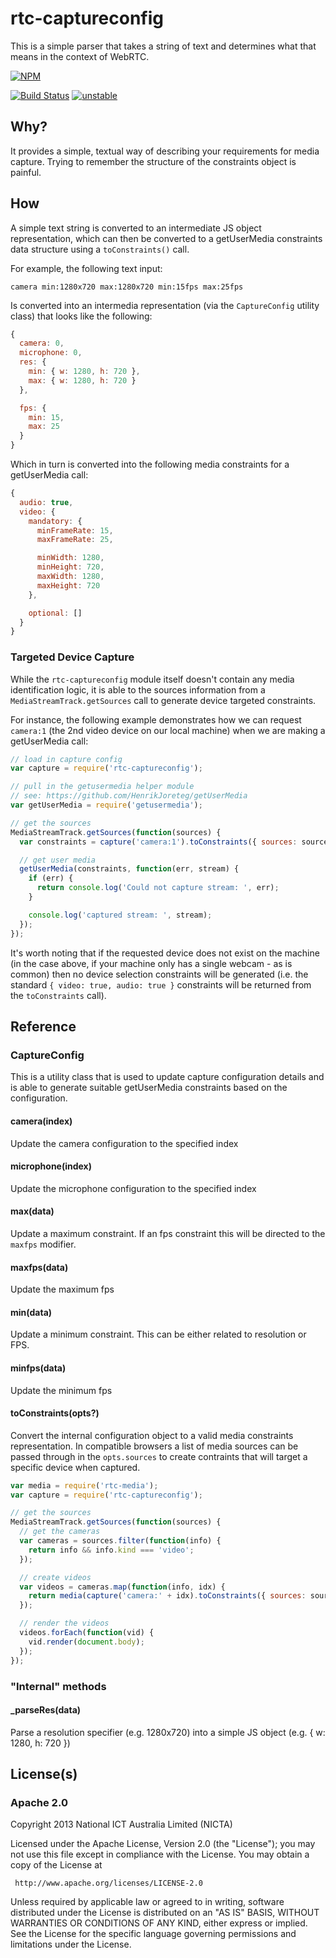 # rtc-captureconfig

This is a simple parser that takes a string of text and determines what
that means in the context of WebRTC.


[![NPM](https://nodei.co/npm/rtc-captureconfig.png)](https://nodei.co/npm/rtc-captureconfig/)

[![Build Status](https://travis-ci.org/rtc-io/rtc-captureconfig.png?branch=master)](https://travis-ci.org/rtc-io/rtc-captureconfig)
[![unstable](http://hughsk.github.io/stability-badges/dist/unstable.svg)](http://github.com/hughsk/stability-badges)

## Why?

It provides a simple, textual way of describing your requirements for
media capture.  Trying to remember the structure of the constraints object
is painful.

## How

A simple text string is converted to an intermediate JS object
representation, which can then be converted to a getUserMedia constraints
data structure using a `toConstraints()` call.

For example, the following text input:

```
camera min:1280x720 max:1280x720 min:15fps max:25fps
```

Is converted into an intermedia representation (via the `CaptureConfig`
utility class) that looks like the following:

```js
{
  camera: 0,
  microphone: 0,
  res: {
    min: { w: 1280, h: 720 },
    max: { w: 1280, h: 720 }
  },

  fps: {
    min: 15,
    max: 25
  }
}
```

Which in turn is converted into the following media constraints for
a getUserMedia call:

```js
{
  audio: true,
  video: {
    mandatory: {
      minFrameRate: 15,
      maxFrameRate: 25,

      minWidth: 1280,
      minHeight: 720,
      maxWidth: 1280,
      maxHeight: 720
    },

    optional: []
  }
}
```

### Targeted Device Capture

While the `rtc-captureconfig` module itself doesn't contain any media
identification logic, it is able to the sources information from a
`MediaStreamTrack.getSources` call to generate device targeted constraints.

For instance, the following example demonstrates how we can request
`camera:1` (the 2nd video device on our local machine) when we are making
a getUserMedia call:

```js
// load in capture config
var capture = require('rtc-captureconfig');

// pull in the getusermedia helper module
// see: https://github.com/HenrikJoreteg/getUserMedia
var getUserMedia = require('getusermedia');

// get the sources
MediaStreamTrack.getSources(function(sources) {
  var constraints = capture('camera:1').toConstraints({ sources: sources });

  // get user media
  getUserMedia(constraints, function(err, stream) {
    if (err) {
      return console.log('Could not capture stream: ', err);
    }

    console.log('captured stream: ', stream);
  });
});
```

It's worth noting that if the requested device does not exist on the
machine (in the case above, if your machine only has a single webcam - as
is common) then no device selection constraints will be generated (i.e.
the standard `{ video: true, audio: true }` constraints will be returned
from the `toConstraints` call).

## Reference

### CaptureConfig

This is a utility class that is used to update capture configuration
details and is able to generate suitable getUserMedia constraints based
on the configuration.

#### camera(index)

Update the camera configuration to the specified index

#### microphone(index)

Update the microphone configuration to the specified index

#### max(data)

Update a maximum constraint.  If an fps constraint this will be directed
to the `maxfps` modifier.

#### maxfps(data)

Update the maximum fps

#### min(data)

Update a minimum constraint.  This can be either related to resolution
or FPS.

#### minfps(data)

Update the minimum fps

#### toConstraints(opts?)

Convert the internal configuration object to a valid media constraints
representation.  In compatible browsers a list of media sources can
be passed through in the `opts.sources` to create contraints that will
target a specific device when captured.

```js
var media = require('rtc-media');
var capture = require('rtc-captureconfig');

// get the sources
MediaStreamTrack.getSources(function(sources) {
  // get the cameras
  var cameras = sources.filter(function(info) {
    return info && info.kind === 'video';
  });

  // create videos
  var videos = cameras.map(function(info, idx) {
    return media(capture('camera:' + idx).toConstraints({ sources: sources }));
  });

  // render the videos
  videos.forEach(function(vid) {
    vid.render(document.body);
  });
});
```

### "Internal" methods

#### _parseRes(data)

Parse a resolution specifier (e.g. 1280x720) into a simple JS object
(e.g. { w: 1280, h: 720 })

## License(s)

### Apache 2.0

Copyright 2013 National ICT Australia Limited (NICTA)

   Licensed under the Apache License, Version 2.0 (the "License");
   you may not use this file except in compliance with the License.
   You may obtain a copy of the License at

     http://www.apache.org/licenses/LICENSE-2.0

   Unless required by applicable law or agreed to in writing, software
   distributed under the License is distributed on an "AS IS" BASIS,
   WITHOUT WARRANTIES OR CONDITIONS OF ANY KIND, either express or implied.
   See the License for the specific language governing permissions and
   limitations under the License.
